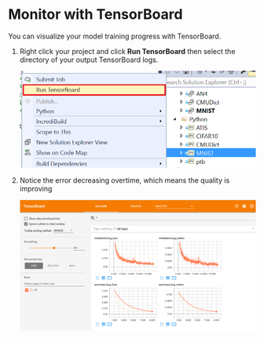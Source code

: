 # Monitor with TensorBoard

You can visualize your model training progress with TensorBoard. 

1. Right click your project and click **Run TensorBoard** then select the directory of your output TensorBoard logs.

    ![run tensorboard](./media/run-tensorboard.png)

1. Notice the error decreasing overtime, which means the quality is improving

    ![run tensorboard](./media/tensorboard.png)